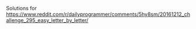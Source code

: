 Solutions for https://www.reddit.com/r/dailyprogrammer/comments/5hy8sm/20161212_challenge_295_easy_letter_by_letter/
